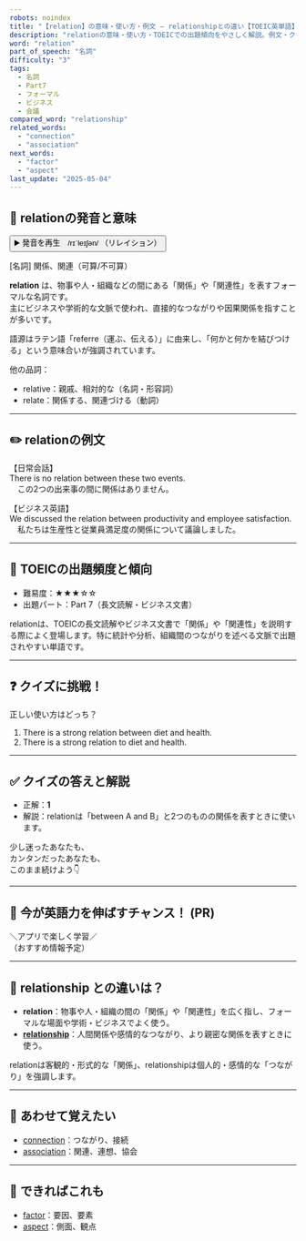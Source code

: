```yaml
---
robots: noindex
title: "【relation】の意味・使い方・例文 ― relationshipとの違い【TOEIC英単語】"
description: "relationの意味・使い方・TOEICでの出題傾向をやさしく解説。例文・クイズ付きでrelationshipとの違いもわかりやすく学べます。"
word: "relation"
part_of_speech: "名詞"
difficulty: "3"
tags:
  - 名詞
  - Part7
  - フォーマル
  - ビジネス
  - 会議
compared_word: "relationship"
related_words:
  - "connection"
  - "association"
next_words:
  - "factor"
  - "aspect"
last_update: "2025-05-04"
---
```


## 🔰 relationの発音と意味

<button class="play-audio" onclick="playTTS('relation')">
  <span class="play-audio-main">
    ▶️ 発音を再生　/rɪˈleɪʃən/
  </span>
  <span class="play-audio-sub">
    （リレイション）
  </span>
</button>

[名詞] 関係、関連（可算/不可算）

**relation** は、物事や人・組織などの間にある「関係」や「関連性」を表すフォーマルな名詞です。  
主にビジネスや学術的な文脈で使われ、直接的なつながりや因果関係を指すことが多いです。

語源はラテン語「referre（運ぶ、伝える）」に由来し、「何かと何かを結びつける」という意味合いが強調されています。

他の品詞：  
- relative：親戚、相対的な（名詞・形容詞）
- relate：関係する、関連づける（動詞）

---

## ✏️ relationの例文

【日常会話】  
There is no relation between these two events.  
　この2つの出来事の間に関係はありません。

【ビジネス英語】  
We discussed the relation between productivity and employee satisfaction.  
　私たちは生産性と従業員満足度の関係について議論しました。

---

## 🎯 TOEICの出題頻度と傾向

- 難易度：★★★☆☆
- 出題パート：Part 7（長文読解・ビジネス文書）

relationは、TOEICの長文読解やビジネス文書で「関係」や「関連性」を説明する際によく登場します。特に統計や分析、組織間のつながりを述べる文脈で出題されやすい単語です。

---

## ❓ クイズに挑戦！

正しい使い方はどっち？

1. There is a strong relation between diet and health.  
2. There is a strong relation to diet and health.

---

## ✅ クイズの答えと解説

- 正解：**1**
- 解説：relationは「between A and B」と2つのものの関係を表すときに使います。

少し迷ったあなたも、  
カンタンだったあなたも、  
このまま続けよう👇️

---

## 🚀 今が英語力を伸ばすチャンス！ (PR)

<div class="info-center">
＼アプリで楽しく学習／<br>  
（おすすめ情報予定）
</div>

---

## 🤔  relationship との違いは？

- **relation**：物事や人・組織の間の「関係」や「関連性」を広く指し、フォーマルな場面や学術・ビジネスでよく使う。
- **[relationship](/relationship)**：人間関係や感情的なつながり、より親密な関係を表すときに使う。

relationは客観的・形式的な「関係」、relationshipは個人的・感情的な「つながり」を強調します。

---

## 🧩 あわせて覚えたい

- [connection](/connection)：つながり、接続
- [association](/association)：関連、連想、協会

---

## 📖 できればこれも

- [factor](/factor)：要因、要素
- [aspect](/aspect)：側面、観点

<!-- cvid: aid00_bid16 -->
